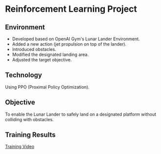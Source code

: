 # Reinforcement Learning Project

## Environment
- Developed based on OpenAI Gym's Lunar Lander Environment.
- Added a new action (jet propulsion on top of the lander).
- Introduced obstacles.
- Modified the designated landing area.
- Adjusted the target objective.

## Technology
Using PPO (Proximal Policy Optimization).

## Objective
To enable the Lunar Lander to safely land on a designated platform without colliding with obstacles.

## Training Results
[Training Video](https://github.com/Lucien20000118/Lunar-Lander_Reinforcement-Learning/assets/108883552/cc8360b1-c9fd-4758-9f1b-23b233b84235)
